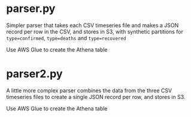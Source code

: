 # parser.py

Simpler parser that takes each CSV timeseries file and makes a JSON record per row in the CSV, and stores in S3, with synthetic partitions for `type=confirmed`, `type=deaths` and `type=recovered`

Use AWS Glue to create the Athena table

# parser2.py

A little more complex parser combines the data from the three CSV timeseries files to create a single JSON record per row, and stores in S3.

Use AWS Glue to create the Athena table